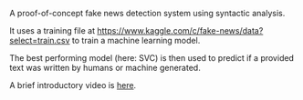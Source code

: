 A proof-of-concept fake news detection system using syntactic analysis. 

It uses a training file at https://www.kaggle.com/c/fake-news/data?select=train.csv to train a machine learning model. 

The best performing model (here: SVC) is then used to predict if a provided text was written by humans or machine generated.

A brief introductory video is [here](https://youtu.be/1gNV7csEkKo).
